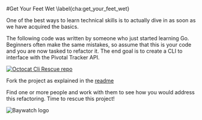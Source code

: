 #Get Your Feet Wet
\label{cha:get_your_feet_wet}

One of the best ways to learn technical skills is to actually dive in
as soon as we have acquired the basics.

The following code was written by someone who just started learning Go. Beginners often make the same mistakes, so assume that this is your code and you are now tasked to refactor it. The end goal is to create a CLI to interface with the Pivotal Tracker API.

[![Octocat](images/Professortocat_v2.png) Cli Rescue repo](https://github.com/GoBootcamp/clirescue)

Fork the project as explained in the [readme](https://github.com/GoBootcamp/clirescue/blob/master/README.md)

Find one or more people and work with them to see how you would
address this refactoring. Time to rescue this project!

![Baywatch logo](images/baywatch_logo.png)
